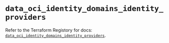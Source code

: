 # `data_oci_identity_domains_identity_providers`

Refer to the Terraform Registory for docs: [`data_oci_identity_domains_identity_providers`](https://registry.terraform.io/providers/oracle/oci/6.18.0/docs/data-sources/identity_domains_identity_providers).
